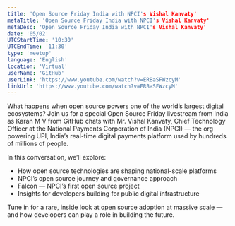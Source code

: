 ```yaml
---
title: 'Open Source Friday India with NPCI's Vishal Kanvaty'
metaTitle: 'Open Source Friday India with NPCI's Vishal Kanvaty'
metaDesc: 'Open Source Friday India with NPCI's Vishal Kanvaty'
date: '05/02'
UTCStartTime: '10:30'
UTCEndTime: '11:30'
type: 'meetup'
language: 'English'
location: 'Virtual'
userName: 'GitHub'
userLink: 'https://www.youtube.com/watch?v=ERBaSFWzcyM'
linkUrl: 'https://www.youtube.com/watch?v=ERBaSFWzcyM'
---
```


What happens when open source powers one of the world’s largest digital ecosystems? Join us for a special Open Source Friday livestream from India as Karan M V from GitHub chats with Mr. Vishal Kanvaty, Chief Technology Officer at the National Payments Corporation of India (NPCI) — the org powering UPI, India’s real-time digital payments platform used by hundreds of millions of people.

In this conversation, we’ll explore:
- How open source technologies are shaping national-scale platforms
- NPCI’s open source journey and governance approach
- Falcon — NPCI’s first open source project
- Insights for developers building for public digital infrastructure

Tune in for a rare, inside look at open source adoption at massive scale — and how developers can play a role in building the future.

